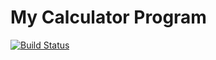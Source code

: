 # My Calculator Program
[![Build Status](https://app.travis-ci.com/RajChalla/calc2.svg?branch=main)](https://app.travis-ci.com/RajChalla/calc2)